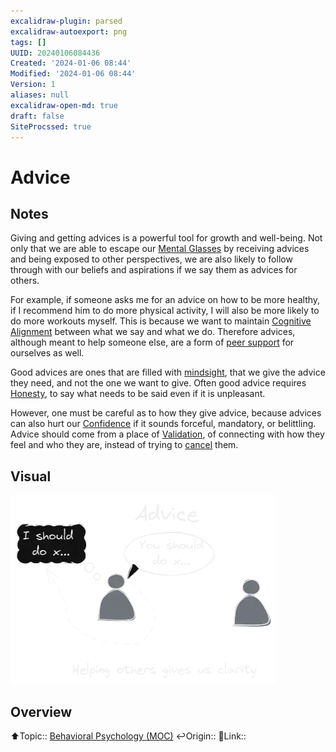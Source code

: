 ```yaml
---
excalidraw-plugin: parsed
excalidraw-autoexport: png
tags: []
UUID: 20240106084436
Created: '2024-01-06 08:44'
Modified: '2024-01-06 08:44'
Version: 1
aliases: null
excalidraw-open-md: true
draft: false
SiteProcssed: true
---
```



# Advice

## Notes

Giving and getting advices is a powerful tool for growth and well-being. Not only that we are able to escape our [Mental Glasses](/notes/subjective-reality.md) by receiving advices and being exposed to other perspectives, we are also likely to follow through with our beliefs and aspirations if we say them as advices for others. 

For example, if someone asks me for an advice on how to be more healthy, if I recommend him to do more physical activity, I will also be more likely to do more workouts myself. This is because we want to maintain [Cognitive Alignment](/notes/cognitive-alignment.md) between what we say and what we do. Therefore advices, although meant to help someone else, are a form of [peer support](/notes/peer-support.md) for ourselves as well.

Good advices are ones that are filled with [mindsight](/notes/mindsight.md), that we give the advice they need, and not the one we want to give. Often good advice requires [Honesty](/notes/honesty.md), to say what needs to be said even if it is unpleasant. 

However, one must be careful as to how they give advice, because advices can also hurt our [Confidence](/notes/self-worth.md) if it sounds forceful, mandatory, or belittling. Advice should come from a place of [Validation](/notes/validation.md), of connecting with how they feel and who they are, instead of trying to [cancel](/notes/gaslighting.md) them.


## Visual

![Advice.webp](/notes/advice.webp)

## Overview
⬆️Topic:: [Behavioral Psychology (MOC)](/mocs/behavioral-psychology-moc.md)
↩️Origin::
🔗Link:: 


